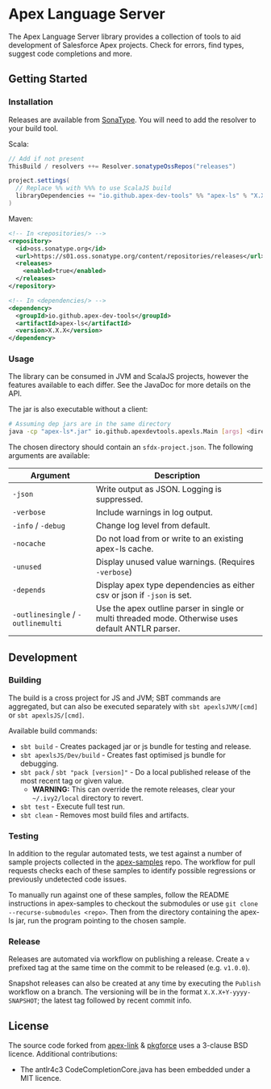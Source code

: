 # Apex Language Server

The Apex Language Server library provides a collection of tools to aid development of Salesforce Apex projects. Check for errors, find types, suggest code completions and more.

## Getting Started

### Installation

Releases are available from [SonaType](https://s01.oss.sonatype.org). You will need to add the resolver to your build tool.

Scala:

  ```scala
  // Add if not present
  ThisBuild / resolvers ++= Resolver.sonatypeOssRepos("releases")

  project.settings(
    // Replace %% with %%% to use ScalaJS build
    libraryDependencies += "io.github.apex-dev-tools" %% "apex-ls" % "X.X.X"
  )
  ```

Maven:

  ```xml
  <!-- In <repositories/> -->
  <repository>
    <id>oss.sonatype.org</id>
    <url>https://s01.oss.sonatype.org/content/repositories/releases</url>
    <releases>
      <enabled>true</enabled>
    </releases>
  </repository>

  <!-- In <dependencies/> -->
  <dependency>
    <groupId>io.github.apex-dev-tools</groupId>
    <artifactId>apex-ls</artifactId>
    <version>X.X.X</version>
  </dependency>
  ```

### Usage

The library can be consumed in JVM and ScalaJS projects, however the features available to each differ. See the JavaDoc for more details on the API. <!-- TODO link to hosted javadoc -->

The jar is also executable without a client:

```sh
# Assuming dep jars are in the same directory
java -cp "apex-ls*.jar" io.github.apexdevtools.apexls.Main [args] <directory>
```

The chosen directory should contain an `sfdx-project.json`. The following arguments are available:

| Argument | Description |
| --- | --- |
| `-json` | Write output as JSON. Logging is suppressed. |
| `-verbose` | Include warnings in log output. |
| `-info` / `-debug` | Change log level from default. |
| `-nocache` | Do not load from or write to an existing apex-ls cache. |
| `-unused` | Display unused value warnings. (Requires `-verbose`) |
| `-depends` | Display apex type dependencies as either csv or json if `-json` is set. |
| `-outlinesingle` / `-outlinemulti` | Use the apex outline parser in single or multi threaded mode. Otherwise uses default ANTLR parser. |

## Development

### Building

The build is a cross project for JS and JVM; SBT commands are aggregated, but can also be executed separately with `sbt apexlsJVM/[cmd]` or `sbt apexlsJS/[cmd]`.

Available build commands:

* `sbt build` - Creates packaged jar or js bundle for testing and release.
* `sbt apexlsJS/Dev/build` - Creates fast optimised js bundle for debugging.
* `sbt pack` / `sbt "pack [version]"` - Do a local published release of the most recent tag or given value.
  * **WARNING:** This can override the remote releases, clear your `~/.ivy2/local` directory to revert.
* `sbt test` - Execute full test run.
* `sbt clean` - Removes most build files and artifacts.

### Testing

In addition to the regular automated tests, we test against a number of sample projects collected in the [apex-samples](https://github.com/apex-dev-tools/apex-samples) repo. The workflow for pull requests checks each of these samples to identify possible regressions or previously undetected code issues.

To manually run against one of these samples, follow the README instructions in apex-samples to checkout the submodules or use `git clone --recurse-submodules <repo>`. Then from the directory containing the apex-ls jar, run the program pointing to the chosen sample.

### Release

Releases are automated via workflow on publishing a release. Create a `v` prefixed tag at the same time on the commit to be released (e.g. `v1.0.0`).

Snapshot releases can also be created at any time by executing the `Publish` workflow on a branch. The versioning will be in the format `X.X.X+Y-yyyy-SNAPSHOT`; the latest tag followed by recent commit info.

## License

The source code forked from [apex-link](https://github.com/nawforce/apex-link) & [pkgforce](https://github.com/nawforce/pkgforce) uses a 3-clause BSD licence. Additional contributions:

* The antlr4c3 CodeCompletionCore.java has been embedded under a MIT licence.
